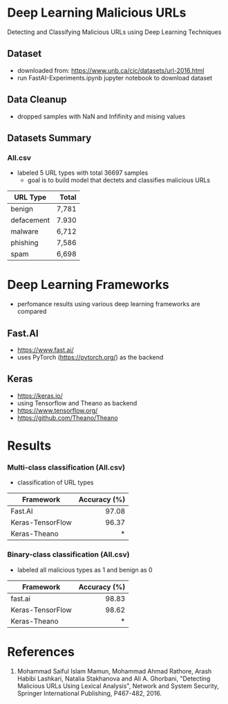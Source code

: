 # Deep Learning Malicious URLs

Detecting and Classifying Malicious URLs using Deep Learning Techniques

## Dataset

-   downloaded from: https://www.unb.ca/cic/datasets/url-2016.html
-   run FastAI-Experiments.ipynb jupyter notebook to download dataset

## Data Cleanup

-   dropped samples with NaN and Infifinity and mising values

## Datasets Summary

### All.csv

-   labeled 5 URL types with total 36697 samples
    -   goal is to build model that dectets and classifies malicious URLs

| URL Type   | Total |
| ---------- | ----: |
| benign     | 7,781 |
| defacement | 7.930 |
| malware    | 6,712 |
| phishing   | 7,586 |
| spam       | 6,698 |

# Deep Learning Frameworks

-   perfomance results using various deep learning frameworks are compared

## Fast.AI

-   https://www.fast.ai/
-   uses PyTorch (https://pytorch.org/) as the backend

## Keras

-   https://keras.io/
-   using Tensorflow and Theano as backend
-   https://www.tensorflow.org/
-   https://github.com/Theano/Theano

# Results

### Multi-class classification (All.csv)

-   classification of URL types

| Framework        | Accuracy (%) |
| ---------------- | -----------: |
| Fast.AI          |        97.08 |
| Keras-TensorFlow |        96.37 |
| Keras-Theano     |           \* |

### Binary-class classification (All.csv)

-   labeled all malicious types as 1 and benign as 0

| Framework        | Accuracy (%) |
| ---------------- | -----------: |
| fast.ai          |        98.83 |
| Keras-TensorFlow |        98.62 |
| Keras-Theano     |           \* |

# References

1.  Mohammad Saiful Islam Mamun, Mohammad Ahmad Rathore, Arash Habibi Lashkari, Natalia Stakhanova and Ali A. Ghorbani, "Detecting Malicious URLs Using Lexical Analysis", Network and System Security, Springer International Publishing, P467-482, 2016.
